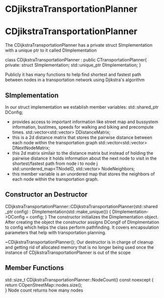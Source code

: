 # CDjikstraTransportationPlanner

# CDjikstraTransportationPlanner

The CDijkstraTransportationPlanner has a private struct SImplementation with a unique ptr to it called DImplementation

class CDijkstraTransportationPlanner : public CTransportationPlanner{
    private:
        struct SImplementation;
        std::unique_ptr<SImplementation> DImplementation;
}

Publicly it has many functions to help find shortest and fastest path between nodes in a transportation network using Djikstra's algorithm 

## SImplementation

In our struct implementation we establish member variables:
std::shared_ptr<SConfiguration> DConfig;
- provides access to important information like street map and bussystem information, bustimes, speeds for walking and biking and precompute times.
std::vector<std::vector<double>> DDistanceMatrix;
- this is a 2d distance matrix that stores the pairwise distance between each node within the transportation graph
std::vector<std::vector<TNodeID>> DNextNodeMatrix;
- this 2d matrix similair to the distance matrix but instead of holding the pairwise distance it holds information about the next node to visit in the shortest/fastest path from node i to node j
std::unordered_map<TNodeID, std::vector<TNodeID>> NodeNeighbors;
- this member variable is an unordered map that stores the neighbors of each node within the transportation graph.


## Constructor an Destructor
CDijkstraTransportationPlanner::CDijkstraTransportationPlanner(std::shared_ptr<SConfiguration> config)
    : DImplementation(std::make_unique<SImplementation>()) {
    DImplementation->DConfig = config;
}
The constructor initializes the Dimplementation object. After creating the object the constructor assigns DCongif of DImplmentation to config which helps the class perform pathfinding. It covers encapsulation parameters that help with transportation planning.

~CDijkstraTransportationPlanner();
Our destructor is in charge of cleanup and getting rid of allocated memory that is no longer being used once the instance of CDjikstraTransportationPlanner is out of the scope

## Member Functions
std::size_t CDijkstraTransportationPlanner::NodeCount() const noexcept {
    return COpenStreetMap::nodes.size();  
}
Node count returns how many nodes